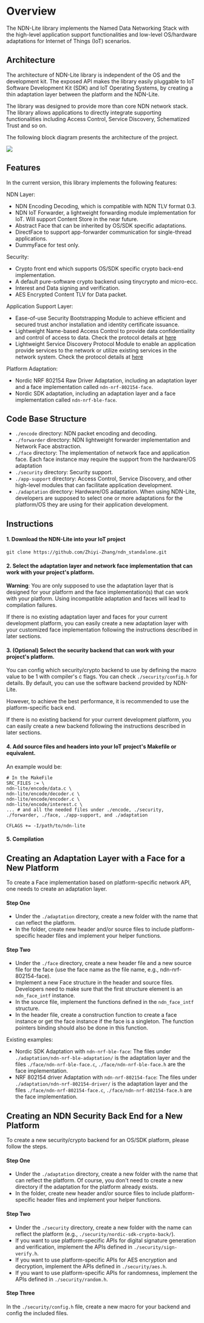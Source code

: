 Overview
============

The NDN-Lite library implements the Named Data Networking Stack with the high-level application support functionalities and low-level OS/hardware adaptations for Internet of Things (IoT) scenarios.


Architecture
------------

The architecture of NDN-Lite library is independent of the OS and the development kit.
The exposed API makes the library easily pluggable to IoT Software Development Kit (SDK) and IoT Operating Systems, by creating a thin adaptation layer between the platform and the NDN-Lite.

The library was designed to provide more than core NDN network stack.
The library allows applications to directly integrate supporting functionalities including Access Control, Service Discovery, Schematized Trust and so on.

The following block diagram presents the architecture of the project.

![](https://github.com/Zhiyi-Zhang/ndn_standalone/wiki/iot-framework.jpg)


Features
--------

In the current version, this library implements the following features:

NDN Layer:
* NDN Encoding Decoding, which is compatible with NDN TLV format 0.3.
* NDN IoT Forwarder, a lightweight forwarding module implementation for IoT. Will support Content Store in the near future.
* Abstract Face that can be inherited by OS/SDK specific adaptations.
* DirectFace to support app-forwarder communication for single-thread applications.
* DummyFace for test only.

Security:
* Crypto front end which supports OS/SDK specific crypto back-end implementation.
* A default pure-software crypto backend using tinycrypto and micro-ecc.
* Interest and Data signing and verification.
* AES Encrypted Content TLV for Data packet.

Application Support Layer:
* Ease-of-use Security Bootstrapping Module to achieve efficient and secured trust anchor installation and identity certificate issuance.
* Lightweight Name-based Access Control to provide data confidentiality and control of access to data. Check the protocol details at [here](https://github.com/Zhiyi-Zhang/ndn_standalone/wiki/Access-Control)
* Lightweight Service Discovery Protocol Module to enable an application provide services to the network or utilize existing services in the network system. Check the protocol details at [here](https://github.com/Zhiyi-Zhang/ndn_standalone/wiki/Service-Discovery)

Platform Adaptation:
* Nordic NRF 802154 Raw Driver Adaptation, including an adaptation layer and a face implementation called `ndn-nrf-802154-face`.
* Nordic SDK adaptation, including an adaptation layer and a face implementation called `ndn-nrf-ble-face`.

Code Base Structure
-----------------

* `./encode` directory: NDN packet encoding and decoding.
* `./forwarder` directory: NDN lightweight forwarder implementation and Network Face abstraction.
* `./face` directory: The implementation of network face and application face. Each face instance may require the support from the hardware/OS adaptation
* `./security` directory: Security support.
* `./app-support` directory: Access Control, Service Discovery, and other high-level modules that can facilitate application development.
* `./adaptation` directory: Hardware/OS adaptation. When using NDN-Lite, developers are supposed to select one or more adaptations for the platform/OS they are using for their application development.


Instructions
------------


#### 1. Download the NDN-Lite into your IoT project
```
git clone https://github.com/Zhiyi-Zhang/ndn_standalone.git
```

#### 2. Select the adaptation layer and network face implementation that can work with your project's platform.

**Warning**: You are only supposed to use the adaptation layer that is designed for your platform and the face implementation(s) that can work with your platform. Using incompatible adaptation and faces will lead to compilation failures.

If there is no existing adaptation layer and faces for your current development platform, you can easily create a new adaptation layer with your customized face implementation following the instructions described in later sections.

#### 3. (Optional) Select the security backend that can work with your project's platform.

You can config which security/crypto backend to use by defining the macro value to be 1 with compiler's c flags.
You can check `./security/config.h` for details.
By default, you can use the software backend provided by NDN-Lite.

However, to achieve the best performance, it is recommended to use the platform-specific back end.

If there is no existing backend for your current development platform, you can easily create a new backend following the instructions described in later sections.

#### 4. Add source files and headers into your IoT project's Makefile or equivalent.
An example would be:
```
# In the MakeFile
SRC_FILES := \
ndn-lite/encode/data.c \
ndn-lite/encode/decoder.c \
ndn-lite/encode/encoder.c \
ndn-lite/encode/interest.c \
... # and all the needed files under ./encode, ./security, ./forwarder, ./face, ./app-support, and ./adaptation

CFLAGS += -I/path/to/ndn-lite
```

#### 5. Compilation



Creating an Adaptation Layer with a Face for a New Platform
---------------------------------------------

To create a Face implementation based on platform-specific network API, one needs to create an adaptation layer.

#### Step One
* Under the `./adaptation` directory, create a new folder with the name that can reflect the platform.
* In the folder, create new header and/or source files to include platform-specific header files and implement your helper functions.

#### Step Two
* Under the `./face` directory, create a new header file and a new source file for the face (use the face name as the file name, e.g., ndn-nrf-802154-face).
* Implement a new Face structure in the header and source files. Developers need to make sure that the first structure element is an `ndn_face_intf` instance.
* In the source file, implement the functions defined in the `ndn_face_intf` structure.
* In the header file, create a construction function to create a face instance or get the face instance if the face is a singleton. The function pointers binding should also be done in this function.

Existing examples:
* Nordic SDK Adaptation with `ndn-nrf-ble-face`: The files under `./adaptation/ndn-nrf-ble-adaptation/` is the adaptation layer and the files `./face/ndn-nrf-ble-face.c`, `./face/ndn-nrf-ble-face.h` are the face implementation.
* NRF 802154 driver Adaptation with `ndn-nrf-802154-face`: The files under `./adaptation/ndn-nrf-802154-driver/` is the adaptation layer and the files `./face/ndn-nrf-802154-face.c`, `./face/ndn-nrf-802154-face.h` are the face implementation.


Creating an NDN Security Back End for a New Platform
---------------------------------------------

To create a new security/crypto backend for an OS/SDK platform, please follow the steps.

#### Step One
* Under the `./adaptation` directory, create a new folder with the name that can reflect the platform.
Of course, you don't need to create a new directory if the adaptation for the platform already exists.
* In the folder, create new header and/or source files to include platform-specific header files and implement your helper functions.

#### Step Two
* Under the `./security` directory, create a new folder with the name can reflect the platform (e.g., `./security/nordic-sdk-crypto-back/`).
* If you want to use platform-specific APIs for digital signature generation and verification, implement the APIs defined in `./security/sign-verify.h`.
* If you want to use platform-specific APIs for AES encryption and decryption, implement the APIs defined in `./security/aes.h`.
* If you want to use platform-specific APIs for randomness, implement the APIs defined in `./security/random.h`.


#### Step Three

In the `./security/config.h` file, create a new macro for your backend and config the included files.